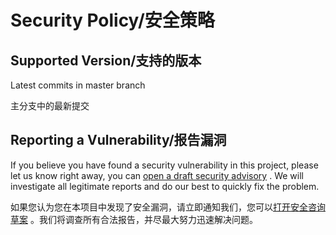 # Security Policy/安全策略

## Supported Version/支持的版本

Latest commits in master branch

主分支中的最新提交

## Reporting a Vulnerability/报告漏洞

If you believe you have found a security vulnerability in this project, please let us know right away, you can [open a draft security advisory](https://github.com/CaoMeiYouRen/rss-zero/security/advisories/new) . We will investigate all legitimate reports and do our best to quickly fix the problem.

如果您认为您在本项目中发现了安全漏洞，请立即通知我们，您可以[打开安全咨询草案](https://github.com/CaoMeiYouRen/rss-zero/security/advisories/new) 。我们将调查所有合法报告，并尽最大努力迅速解决问题。

